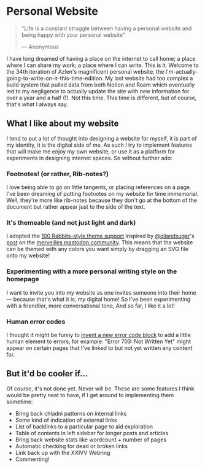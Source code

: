 # Personal Website

> "Life is a constant struggle between having a personal website and being happy with your personal website"
>
> — Anonymous

I have long dreamed of having a place on the internet to call home; a place where I can share my work; a place where I can write. This is it. Welcome to the 34th iteration of Azlen's magnificent personal website, the I'm-actually-going-to-write-on-it-this-time-edition. My last website had too complex a build system that pulled data from both Notion and Roam which eventually led to my negligence to actually update the site with new information for over a year and a half (!). Not this time. This time is different, but of course, that's what I always say.

## What I like about my website

I tend to put a lot of thought into designing a website for myself, it is part of my identity, it is the digital side of me. As such I try to implement features that will make me enjoy my own website, or use it as a platform for experiments in designing internet spaces. So without further ado:

### Footnotes! (or rather, Rib-notes?)

I love being able to go on little tangents, or placing references on a page. I've been dreaming of putting footnotes on my website for time immemorial. Well, they're more like rib-notes because they don't go at the bottom of the document but rather appear just to the side of the text.

### It's themeable (and not just light and dark)

I adopted the [100 Rabbits-style theme support](https://github.com/hundredrabbits/Themes) inspired by [@oilandsugar](https://github.com/oilandsugar)'s [post](https://merveilles.town/web/statuses/106655931886300641) on the [merveilles mastodon community](https://merveilles.town). This means that the website can be themed with any colors you want simply by dragging an SVG file onto my website!

### Experimenting with a more personal writing style on the homepage

I want to invite you into my website as one invites someone into their home — because that's what it is, my digital home! So I've been experimenting with a friendlier, more conversational tone, And so far, I like it a lot!

### Human error codes

I thought it might be funny to [invent a new error code block](https://twitter.com/azlenelza/status/1424528012582678531) to add a little human element to errors, for example: "Error 703: Not Written Yet" might appear on certain pages that I've linked to but not yet written any content for.

## But it'd be cooler if...

Of course, it's not done yet. Never will be. These are some features I think would be pretty neat to have, if I get around to implementing them sometime:

- Bring back chladni patterns on internal links
- Some kind of indication of external links
- List of backlinks to a particular page to aid exploration
- Table of contents in left sidebar for longer posts and articles
- Bring back website stats like wordcount + number of pages
- Automatic checking for dead or broken links
- Link back up with the XXIVV Webring
- Commenting!